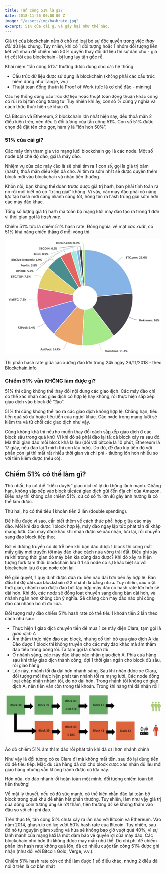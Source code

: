 ```yaml
---
title: Tấn công 51% là gì?
date: 2018-11-26 00:00:00 Z
image: "/assets/img/hashrate.jpg"
excerpt: 51% của cái gì và gây hại như thế nào.
---
```


Giá trị của blockchain nằm ở chỗ nó loại bỏ sự độc quyền trong việc _thay đổi_ dữ liệu chung. Tuy nhiên, khi có 1 đối tượng hoặc 1 nhóm đối tượng liên kết với nhau để chiếm hơn 50% quyền thay đổi dữ liệu thì sự dân chủ - giá trị cốt lõi của blockchain - bị lung lay tận gốc rễ.

Khái niệm “tấn công 51%” thường được dùng cho các hệ thống:
- Cấu trúc dữ liệu được sử dụng là blockchain (không phải các cấu trúc hiếm dùng như Tangle, vv.)
- Thuật toán đồng thuận là Proof of Work (tức là cơ chế đào - mining)

Các hệ thống dùng cấu trúc dữ liệu hoặc thuật toán đồng thuận khác cũng có rủi ro bị tấn công tương tự. Tuy nhiên khi ấy, con số % cùng ý nghĩa và cách thức thực hiện sẽ khác đi.

Cả Bitcoin và Ethereum, 2 blockchain lớn nhất hiện nay, đều thoả mãn 2 điều kiện trên, nên đều là đối tượng của tấn công 51%. Con số 51% được chọn để đặt tên cho gọn, hàm ý là “lớn hơn 50%”.

### 51% của cái gì?

Các máy tính tham gia vào mạng lưới blockchain gọi là các node. Một số node bật chế độ đào, gọi là máy đào.

Nhiệm vụ của các máy đào là sẽ phải tìm ra 1 con số, gọi là giá trị băm (hash), thoả mãn điều kiện đã cho. Ai tìm ra sớm nhất sẽ được quyền thêm block mới vào blockchain và nhận tiền thưởng.

Khốn nỗi, bạn không thể đoán trước được giá trị hash, bạn phải tính toán ra nó rồi mới biết nó có “trúng giải” không. Vì vậy, các máy đào phải có năng lực tạo hash mới càng nhanh càng tốt, hòng tìm ra hash trúng giải sớm hơn các máy đào khác.

Tổng số lượng giá trị hash mà toàn bộ mạng lưới máy đào tạo ra trong 1 đơn vị thời gian gọi là _hash rate_.

Chiếm 51% tức là chiếm 51% hash rate. Đồng nghĩa, về mặt _xác xuất_, có 51% khả năng chiến thắng ở mỗi vòng thi.

<div class="media">
  <img src="/assets/img/hashrate.jpg">
  <p class="caption">Thị phần hash rate giữa các xưởng đào lớn trong 24h ngày 26/11/2018 - theo <a href="https://www.blockchain.com/en/pools" target="_blank">Blockchain.info</a></p>
</div>

### Chiếm 51% vẫn KHÔNG làm được gì?

51% thì cũng không thể thay đổi nội dung các giao dịch. Các máy đào chỉ có thể xác nhận các giao dịch có hợp lệ hay không, rồi thực hiện sắp xếp giao dịch vào block để “đào”.

51% thì cũng không thể tạo ra các giao dịch không hợp lệ. Chẳng hạn, tiêu tiền quá số dư hoặc tiêu tiền của người khác. Các node trong mạng lưới sẽ kiểm tra và từ chối các giao dịch như vậy.

Cũng không khả thi nếu họ muốn thay đổi cách sắp xếp giao dịch ở các block sâu trong quá khứ. Vì khi đó sẽ phải đào lại tất cả block xảy ra sau đó. Mà thời gian đào mỗi block khá là lâu (đối với bitcoin là 10 phút, Ethereum là 17 giây, nếu đào lại 1 mình thì còn lâu hơn). Do đó, để đào kịp tiến độ với phần còn lại thì mất rất nhiều thời gian và chi phí - thường lớn hơn nhiều so với tiền kiếm được (nếu có).

## Chiếm 51% có thể làm gì?

Thứ nhất, họ có thể “kiểm duyệt” giao dịch vì lý do không lành mạnh. Chẳng hạn, không sắp xếp vào block tấcácả giao dịch gửi đến địa chỉ của Amazon. Điều này thì không cần chiếm 51%, cứ có số % lớn đủ gây ảnh hưởng là có thể làm được.

Thứ hai, họ có thể tiêu 1 khoản tiền 2 lần (double spending).

Để hiểu được vì sao, cần biết thêm về cách thức phối hợp giữa các máy đào. Mỗi khi đào được 1 block hợp lệ, máy đào ngay lập tức phát tán đi khắp mạng lưới. Các máy đào khác khi nhận được sẽ xác nhận, lưu lại, rồi chuyển sang đào block tiếp theo.

Bởi vì đường truyền có độ trễ nên khi bạn đào được 1 block thì cũng mất mấy giây mới truyền tới máy đào khác cách nửa vòng trái đất. Điều ghì xảy ra khi trong thời gian đó máy bên kia cũng đào được? Khi đó xảy ra hiện tượng fork tạm thời: blockchain lưu ở 1 số node có sự khác biệt so với blockchain lưu ở các node còn lại.

Để giải quyết, 1 quy định được đưa ra: bên nào dài hơn bên ấy hợp lệ. Ban đầu thì độ dài của blockchain ở 2 nhánh là bằng nhau. Tuy nhiên, sau một thời gian, nhánh nào được đào bởi tập hợp máy đào có hash rate lớn hơn sẽ dài hơn. Khi đó, các node sẽ đồng loạt chuyển sang dùng bản dài hơn, và nhánh ngắn hơn không còn ý nghĩa. Sẽ chẳng còn máy đào nào phí công đào cái nhánh bỏ đi đó nữa.

Đối tượng máy đào chiếm 51% hash rate có thể tiêu 1 khoản tiền 2 lần theo cách như sau:

- Thực hiện 1 giao dịch chuyển tiền để mua 1 xe máy điện Clara, tạm gọi là _giao dịch A_
- Âm thầm thực hiện đào các block, nhưng cố tình bỏ qua giao dịch A kia. Đào được 1 block thì không truyền cho các máy đào khác mà âm thầm đào tiếp trong bóng tối. Ta tạm gọi là _nhánh tối_
- Ở nhánh sáng, các máy đào khác xác nhận giao dịch A. Phía cửa hàng sau khi thấy giao dịch thành công, đợi 1 thời gian ngắn cho block đủ sâu, rồi giao hàng
- Lúc này, nhánh tối đã dài hơn nhánh sáng. Sau khi nhận được xe Clara, đối tượng mới thực hiện phát tán nhánh tối ra mạng lưới. Các node đồng loạt chấp nhận nhánh tối, do nó dài hơn. Trong nhánh tối không có giao dịch A, nên tiền vẫn còn trong tài khoản. Trong khi hàng thì đã nhận rồi!

<div class="media">
  <img src="/assets/img/attack51.jpg">
  <p class="caption">Áo đỏ chiếm 51% âm thầm đào rồi phát tán khi đã dài hơn nhánh chính</p>
</div>

Như vậy là đối tượng có xe Clara đi mà không mất tiền, sau đó lại dùng tiền đó để tiêu tiếp. Mặc dù cửa hàng đã đợi cho block được xác nhận đủ lâu mới giao hàng nhưng vẫn không tránh được cú lừa này.

Hơn nữa, do đào nhánh tối hoàn toàn một mình, đối tượng chiếm toàn bộ tiền thưởng!

Về mặt lý thuyết, nếu có đủ sức mạnh, có thể kiên nhẫn đào lại toàn bộ block trong quá khứ để nhận hết phần thưởng. Tuy nhiên, làm như vậy giá trị của đồng coin tương ứng sẽ rớt thảm, tiền thưởng đó sẽ không thấm vào đâu so với chi phí đào.

Trên thực tế, tấn công 51% chưa xảy ra lần nào với Bitcoin và Ethereum. Vào năm 2014, ghash.io có lúc vượt 50% hash rate của Bitcoin. Tuy nhiên, sau đó nó tự nguyện giảm xuống và hứa sẽ không bao giờ vượt quá 40%, vì sự lành mạnh của mạng lưới là một đảm bảo về quyền lợi của máy đào. Các blockchain nhỏ hơn thì không được may mắn như thế. Do chi phí để chiếm phần lớn hash rate không quá lớn, đã có nhiều cuộc tấn công 51% được ghi nhận (như đối với Bitcoin Gold, Verge, v.v.).

Chiếm 51% hash rate còn có thể làm được 1 số điều khác, nhưng 2 điều đã nói ở trên là cơ bản nhất.